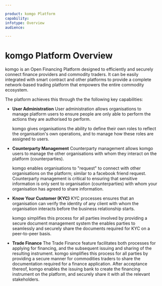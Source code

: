 ```yaml
---

product: komgo Platform
capability:
infotype: Overview
audience:

---
```




# komgo Platform Overview

komgo is an Open Financing Platform designed to efficiently and securely connect finance providers and commodity traders. It can be easily integrated with smart contract and other platforms to provide a complete network-based trading platform that empowers the entire commodity ecosystem.

The platform achieves this through the the following key capabilities:

* **User Administration** User administration allows organisations to manage platform users to ensure people are only able to perform the actions they are authorised to perform.

  komgo gives organisations the ability to define their own roles to reflect the organisation's own operations, and to manage how these roles are assigned to users.

* **Counterparty Management** Counterparty management allows komgo users to manage the other organisations with whom they interact on the platform \(counterparties\).

  komgo enables organisations to "request" to connect with other organisations on the platform; similar to a facebook friend request.  
  Counterparty management is critical to ensuring that sensitive information is only sent to organisation \(counterparties\) with whom your organisation has agreed to share information.

* **Know Your Customer \(KYC\)** KYC processes ensures that an organisation can verify the identity of any client with whom the organisation interacts before the business relationship starts.

  komgo simplifies this process for all parties involved by providing a secure document management system the enables parties to seamlessly and securely share the documents required for KYC on a peer-to-peer basis.

* **Trade Finance** The Trade Finance feature facilitates both processes for applying for financing, and the subsequent issuing and sharing of the resulting instrument. komgo simplifies this process for all parties by providing a secure manner for commodities traders to share the documentation required for a finance application. After acceptance thereof, komgo enables the issuing bank to create the financing instrument on the platform, and securely share it with all the relevant stakeholders.

<!--stackedit_data:
eyJoaXN0b3J5IjpbMjc0NzE5NjIyLC0xNjE5MzEwNjIwXX0=
-->
